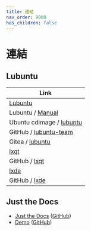 ```yaml
---
title: 連結
nav_order: 9000
has_children: false
---
```



# 連結




## Lubuntu

| Link |
| ---- |
| [Lubuntu](https://lubuntu.me/) |
| Lubuntu / [Manual](https://manual.lubuntu.me/)|
| Ubuntu cdimage / [lubuntu](https://cdimage.ubuntu.com/lubuntu/) |
| GitHub / [lubuntu-team](https://github.com/lubuntu-team) |
| Gitea / [lubuntu](https://git.lubuntu.me/explore/repos) |
| [lxqt](https://lxqt-project.org/) |
| GitHub / [lxqt](https://github.com/lxqt) |
| [lxde](https://www.lxde.org/) |
| GitHub / [lxde](https://github.com/lxde) |




## Just the Docs

* [Just the Docs](https://just-the-docs.github.io/just-the-docs/) ([GitHub](https://github.com/just-the-docs/just-the-docs))
* [Demo](https://pmarsceill.github.io/jtd-remote/) ([GitHub](https://github.com/pmarsceill/jtd-remote))
